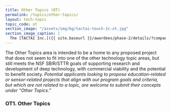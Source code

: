 ```yaml
---
title: Other Topics (OT)
permalink: /topics/other-topics/
layout: tech-topic
topic_code: ot
section_image: "/assets/img/bg/tactai-touch-2c-ot.jpg"
section_image_caption: |
  The [TACTAI Inc.]({{ site.baseurl }}/awardees/phase-2/details/?company=tactai#tactai)'s TactaiTouch™ is a VR/AR interaction device offering a natural touch experience.
---
```


The Other Topics area is intended to be a home to any proposed project that does not seem to fit into one of the other technology topic areas, but still meets the NSF SBIR/STTR goals of supporting research and development of deep technology, with commercial viability and the potential to benefit society. *Potential applicants looking to propose education-related or sensor-related projects that align with our program goals and criteria, but which are not related to a topic, are welcome to submit their concepts under “Other Topics.”*

### OT1. Other Topics
